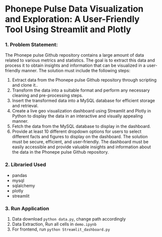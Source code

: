 # Phonepe Pulse Data Visualization and Exploration: A User-Friendly Tool Using Streamlit and Plotly

### 1. Problem Statement:
The Phonepe pulse Github repository contains a large amount of data related to
various metrics and statistics. The goal is to extract this data and process it to obtain
insights and information that can be visualized in a user-friendly manner.
The solution must include the following steps:
1. Extract data from the Phonepe pulse Github repository through scripting and
clone it..
2. Transform the data into a suitable format and perform any necessary cleaning
and pre-processing steps.
3. Insert the transformed data into a MySQL database for efficient storage and
retrieval.
4. Create a live geo visualization dashboard using Streamlit and Plotly in Python
to display the data in an interactive and visually appealing manner.
5. Fetch the data from the MySQL database to display in the dashboard.
6. Provide at least 10 different dropdown options for users to select different
facts and figures to display on the dashboard.
The solution must be secure, efficient, and user-friendly. The dashboard must be
easily accessible and provide valuable insights and information about the data in the
Phonepe pulse Github repository.

### 2. Libraried Used
- pandas
- mysql
- sqlalchemy
- plotly
- streamlit

### 3. Run Application
1. Data download `python data.py`, change path accordingly
2. Data Extraction, Run all cells in `demo.ipynb`
3. For frontend, run `python Streamlit_dashboard.py`